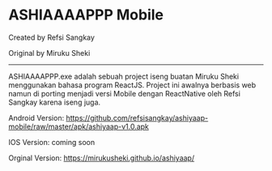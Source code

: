 <h1>ASHIAAAAPPP Mobile</h1>
Created by Refsi Sangkay

Original by Miruku Sheki
<hr>

ASHIAAAAPPP.exe adalah sebuah project iseng buatan Miruku Sheki menggunakan bahasa program ReactJS. 
Project ini awalnya berbasis web namun di porting menjadi versi Mobile dengan ReactNative oleh Refsi Sangkay karena iseng juga.

Android Version: https://github.com/refsisangkay/ashiyaap-mobile/raw/master/apk/ashiyaap-v1.0.apk

IOS Version: coming soon

Orginal Version: https://mirukusheki.github.io/ashiyaap/

